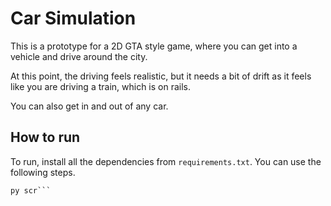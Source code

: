 # Car Simulation
This is a prototype for a 2D GTA style game, where you can get into a vehicle and drive around the city.

At this point, the driving feels realistic, but it needs a bit of drift as it feels like you are driving a train, which is on rails.

You can also get in and out of any car.

## How to run
To run, install all the dependencies from `requirements.txt`. You can use the following steps.

```pip install -r requirements.txt
py scr```
